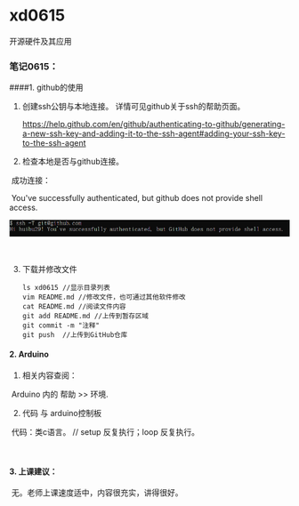 # xd0615

开源硬件及其应用

### 笔记0615：

####1. github的使用

1. 创建ssh公钥与本地连接。
    详情可见github关于ssh的帮助页面。

   https://help.github.com/en/github/authenticating-to-github/generating-a-new-ssh-key-and-adding-it-to-the-ssh-agent#adding-your-ssh-key-to-the-ssh-agent

2. 检查本地是否与github连接。

​      成功连接：

​        You've successfully authenticated, but github does not provide shell access.

  ![image-20200615234701196](https://github.com/huibu29/xd0615/blob/master/20200615234701196.png)

​    

3. 下载并修改文件

   ```
   ls xd0615 //显示目录列表
   vim README.md //修改文件，也可通过其他软件修改 
   cat README.md //阅读文件内容
   git add README.md //上传到暂存区域
   git commit -m "注释"
   git push  //上传到GitHub仓库
   ```

   

 #### 2. Arduino

1. 相关内容查阅：

​       Arduino 内的 帮助 >> 环境.

2. 代码 与 arduino控制板

​       代码：类c语言。   // setup 反复执行；loop 反复执行。

​    

#### 3. 上课建议：

​       无。老师上课速度适中，内容很充实，讲得很好。
